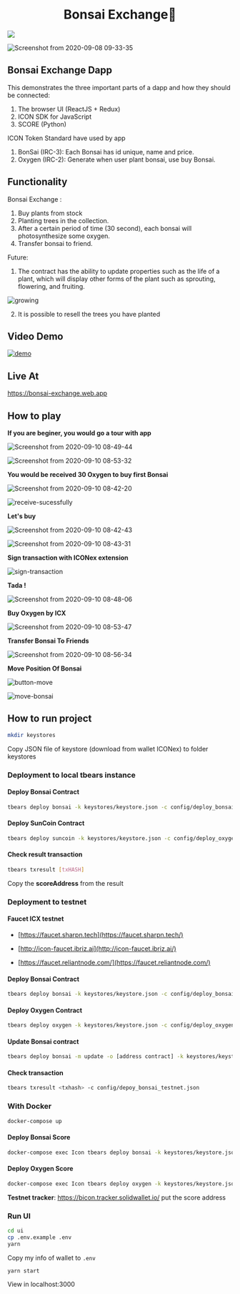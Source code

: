 <h1  align="center">Bonsai Exchange👋</h1>

<p>
<img  src="https://img.shields.io/badge/version-1.0.0-blue.svg?cacheSeconds=2592000"  />
</p>

![Screenshot from 2020-09-08 09-33-35](https://user-images.githubusercontent.com/52224456/92427338-69d30380-f1b6-11ea-81f3-7a38989735ae.png)

## Bonsai Exchange Dapp

This demonstrates the three important parts of a dapp and how they should be connected:

1. The browser UI (ReactJS + Redux)
2. ICON SDK for JavaScript
3. SCORE (Python)

ICON Token Standard have used by app

1. BonSai (IRC-3): Each Bonsai has id unique, name and price.
2. Oxygen (IRC-2): Generate when user plant bonsai, use buy Bonsai.

## Functionality

Bonsai Exchange :

1. Buy plants from stock
2. Planting trees in the collection.
3. After a certain period of time (30 second), each bonsai will photosynthesize some oxygen.
4. Transfer bonsai to friend.

Future:

1. The contract has the ability to update properties such as the life of a plant, which will display other forms of the plant such as sprouting, flowering, and fruiting.

![growing](https://user-images.githubusercontent.com/52224456/92190568-b43d4300-ee8b-11ea-8699-3ce18938ed26.png)

2. It is possible to resell the trees you have planted

## Video Demo

[![demo](http://img.youtube.com/vi/VKY4rW4Waz0/0.jpg)](https://www.youtube.com/watch?v=VKY4rW4Waz0 'demo')

## Live At

https://bonsai-exchange.web.app

## How to play

**If you are beginer, you would go a tour with app**

![Screenshot from 2020-09-10 08-49-44](https://user-images.githubusercontent.com/52224456/92672310-9c116c00-f342-11ea-8184-aa5b09b3a0b1.png)

![Screenshot from 2020-09-10 08-53-32](https://user-images.githubusercontent.com/52224456/92672601-38d40980-f343-11ea-8a63-c8ea4f7288a4.png)

**You would be received 30 Oxygen to buy first Bonsai**

![Screenshot from 2020-09-10 08-42-20](https://user-images.githubusercontent.com/52224456/92672368-b77c7700-f342-11ea-9547-743906113135.png)

![receive-sucessfully](https://user-images.githubusercontent.com/52224456/92562602-70d64080-f2a0-11ea-961e-8968e1c6a60b.png)

**Let's buy**

![Screenshot from 2020-09-10 08-42-43](https://user-images.githubusercontent.com/52224456/92672412-d2e78200-f342-11ea-8145-c8c78a967bc3.png)

![Screenshot from 2020-09-10 08-43-31](https://user-images.githubusercontent.com/52224456/92672428-dbd85380-f342-11ea-8a03-0f3ce01dccad.png)

**Sign transaction with ICONex extension**

![sign-transaction](https://user-images.githubusercontent.com/52224456/92563722-340b4900-f2a2-11ea-8f4f-5439a72de2f8.png)

**Tada !**

![Screenshot from 2020-09-10 08-48-06](https://user-images.githubusercontent.com/52224456/92672489-fca0a900-f342-11ea-9806-1f25207aa48b.png)

**Buy Oxygen by ICX**

![Screenshot from 2020-09-10 08-53-47](https://user-images.githubusercontent.com/52224456/92672666-628d3080-f343-11ea-9c72-5e394669d4de.png)

**Transfer Bonsai To Friends**

![Screenshot from 2020-09-10 08-56-34](https://user-images.githubusercontent.com/52224456/92672725-8e101b00-f343-11ea-8d22-923dd8bf9e09.png)

**Move Position Of Bonsai**

![button-move](https://user-images.githubusercontent.com/52224456/92569395-ca436d00-f2aa-11ea-8145-74f6fed1abc6.png)

![move-bonsai](https://user-images.githubusercontent.com/52224456/92569327-ada73500-f2aa-11ea-80cb-b4d44331450a.png)

## How to run project

```bash
mkdir keystores
```

Copy JSON file of keystore (download from wallet ICONex) to folder keystores

### Deployment to local tbears instance

#### Deploy Bonsai Contract

```bash
tbears deploy bonsai -k keystores/keystore.json -c config/deploy_bonsai_local.json
```

#### Deploy SunCoin Contract

```bash
tbears deploy suncoin -k keystores/keystore.json -c config/deploy_oxygen_local.json
```

#### Check result transaction

```bash
tbears txresult [txHASH]
```

Copy the **scoreAddress** from the result

### Deployment to testnet

#### Faucet ICX testnet

- [https://faucet.sharpn.tech](https://faucet.sharpn.tech/)

- [http://icon-faucet.ibriz.ai](http://icon-faucet.ibriz.ai/)

- [https://faucet.reliantnode.com/](https://faucet.reliantnode.com/)

#### Deploy Bonsai Contract

```bash
tbears deploy bonsai -k keystores/keystore.json -c config/deploy_bonsai_testnet.json
```

#### Deploy Oxygen Contract

```bash
tbears deploy oxygen -k keystores/keystore.json -c config/deploy_oxygen_testnet.json
```

#### Update Bonsai contract

```bash
tbears deploy bonsai -m update -o [address contract] -k keystores/keystore2.json -c config/deploy_bonsai_testnet.json
```

#### Check transaction

```bash
tbears txresult <txhash> -c config/depoy_bonsai_testnet.json
```

### With Docker

```bash
docker-compose up
```

#### Deploy Bonsai Score

```bash
docker-compose exec Icon tbears deploy bonsai -k keystores/keystore.json -c config/deploy_bonsai_testnet.json
```

#### Deploy Oxygen Score

```bash
docker-compose exec Icon tbears deploy oxygen -k keystores/keystore.json -c config/deploy_oxygen_testnet.json
```

**Testnet tracker**: https://bicon.tracker.solidwallet.io/ put the score address

### Run UI

```bash
cd ui
cp .env.example .env
yarn
```

Copy my info of wallet to `.env`

```bash
yarn start
```

View in localhost:3000
